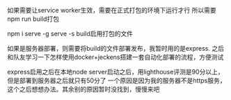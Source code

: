 如果需要让service worker生效，需要在正式打包的环境下运行才行
所以需要
npm run build打包

npm i serve -g
serve -s build启用打包的文件

如果是服务器部署，则需要将build的文件部署发布，我暂时用的是express.
之后和队友学习一下怎样使用docker+jeckens搭建一套自动化部署的流程，方便测试

express启用之后在本地node server启动之后，用lighthouse评测是90分以上，但是部署到服务器之后就只有50分了
一个原因是因为我的服务器不是https服务，这个之后想想办法。其余别的原因暂时没找到，慢慢来吧